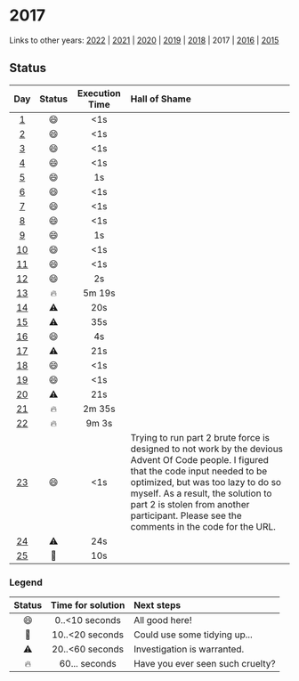 # 2017 

Links to other years: 
[2022](https://github.com/Wave39/AdventOfCode/blob/master/AdventOfCode/Puzzles/2022/README.md) |
[2021](https://github.com/Wave39/AdventOfCode/blob/master/AdventOfCode/Puzzles/2021/README.md) |
[2020](https://github.com/Wave39/AdventOfCode/blob/master/AdventOfCode/Puzzles/2020/README.md) |
[2019](https://github.com/Wave39/AdventOfCode/blob/master/AdventOfCode/Puzzles/2019/README.md) |
[2018](https://github.com/Wave39/AdventOfCode/blob/master/AdventOfCode/Puzzles/2018/README.md) |
2017 |
[2016](https://github.com/Wave39/AdventOfCode/blob/master/AdventOfCode/Puzzles/2016/README.md) |
[2015](https://github.com/Wave39/AdventOfCode/blob/master/AdventOfCode/Puzzles/2015/README.md)

## Status

| Day | Status | Execution Time | Hall of Shame |
| :---: | :---: | :---: | :--- |
| [1](https://adventofcode.com/2017/day/1) | :smile: | <1s |
| [2](https://adventofcode.com/2017/day/2) | :smile: | <1s |
| [3](https://adventofcode.com/2017/day/3) | :smile: | <1s |
| [4](https://adventofcode.com/2017/day/4) | :smile: | <1s |
| [5](https://adventofcode.com/2017/day/5) | :smile: | 1s |
| [6](https://adventofcode.com/2017/day/6) | :smile: | <1s |
| [7](https://adventofcode.com/2017/day/7) | :smile: | <1s |
| [8](https://adventofcode.com/2017/day/8) | :smile: | <1s |
| [9](https://adventofcode.com/2017/day/9) | :smile: | 1s |
| [10](https://adventofcode.com/2017/day/10) | :smile: | <1s |
| [11](https://adventofcode.com/2017/day/11) | :smile: | <1s |
| [12](https://adventofcode.com/2017/day/12) | :smile: | 2s |
| [13](https://adventofcode.com/2017/day/13) | :fire: | 5m 19s |
| [14](https://adventofcode.com/2017/day/14) | :warning: | 20s |
| [15](https://adventofcode.com/2017/day/15) | :warning: | 35s |
| [16](https://adventofcode.com/2017/day/16) | :smile: | 4s |
| [17](https://adventofcode.com/2017/day/17) | :warning: | 21s |
| [18](https://adventofcode.com/2017/day/18) | :smile: | <1s |
| [19](https://adventofcode.com/2017/day/19) | :smile: | <1s | 
| [20](https://adventofcode.com/2017/day/20) | :warning: | 21s |
| [21](https://adventofcode.com/2017/day/21) | :fire: | 2m 35s |
| [22](https://adventofcode.com/2017/day/22) | :fire: | 9m 3s |
| [23](https://adventofcode.com/2017/day/23) | :smile: | <1s | Trying to run part 2 brute force is designed to not work by the devious Advent Of Code people. I figured that the code input needed to be optimized, but was too lazy to do so myself. As a result, the solution to part 2 is stolen from another participant. Please see the comments in the code for the URL. |
| [24](https://adventofcode.com/2017/day/24) | :warning: | 24s |
| [25](https://adventofcode.com/2017/day/25) | :eyes: | 10s |

### Legend

| Status | Time for solution | Next steps |
| :---: | :---: | :--- |
| :smile: | 0..<10 seconds | All good here! |
| :eyes: | 10..<20 seconds | Could use some tidying up... |
| :warning: | 20..<60 seconds | Investigation is warranted. |
| :fire: | 60... seconds | Have you ever seen such cruelty? |
